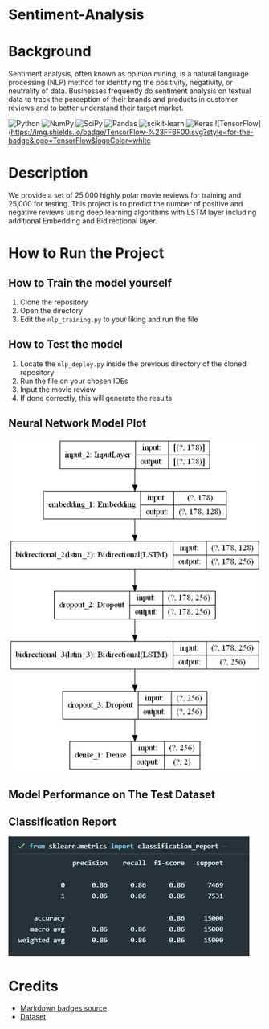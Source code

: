 # Sentiment-Analysis
# Background
Sentiment analysis, often known as opinion mining, is a natural language processing (NLP) method for identifying the positivity, negativity, or neutrality of data. Businesses frequently do sentiment analysis on textual data to track the perception of their brands and products in customer reviews and to better understand their target market.

![Python](https://img.shields.io/badge/python-3670A0?style=for-the-badge&logo=python&logoColor=ffdd54)
![NumPy](https://img.shields.io/badge/numpy-%23013243.svg?style=for-the-badge&logo=numpy&logoColor=white)
![SciPy](https://img.shields.io/badge/SciPy-%230C55A5.svg?style=for-the-badge&logo=scipy&logoColor=%white)
![Pandas](https://img.shields.io/badge/pandas-%23150458.svg?style=for-the-badge&logo=pandas&logoColor=white)
![scikit-learn](https://img.shields.io/badge/scikit--learn-%23F7931E.svg?style=for-the-badge&logo=scikit-learn&logoColor=white)
![Keras](https://img.shields.io/badge/Keras-%23D00000.svg?style=for-the-badge&logo=Keras&logoColor=white)
![TensorFlow](https://img.shields.io/badge/TensorFlow-%23FF6F00.svg?style=for-the-badge&logo=TensorFlow&logoColor=white

# Description
We provide a set of 25,000 highly polar movie reviews for training and 25,000 for testing. This project is to predict the number of positive and negative reviews using deep learning algorithms with LSTM layer including additional Embedding and Bidirectional layer.

# How to Run the Project
## How to Train the model yourself
1. Clone the repository
2. Open the directory
3. Edit the `nlp_training.py` to your liking and run the file
## How to Test the model
1. Locate the `nlp_deploy.py` inside the previous directory of the cloned repository
2. Run the file on your chosen IDEs
3. Input the movie review
4. If done correctly, this will generate the results

## Neural Network Model Plot
![model plot](src/Model.png)

## Model Performance on The Test Dataset
## Classification Report
![class report](src/classreport.png)


# Credits
- [Markdown badges source](https://github.com/Ileriayo/markdown-badges)
- [Dataset](https://raw.githubusercontent.com/Ankit152/IMDB-sentiment-analysis/master/IMDB-Dataset.csv)

